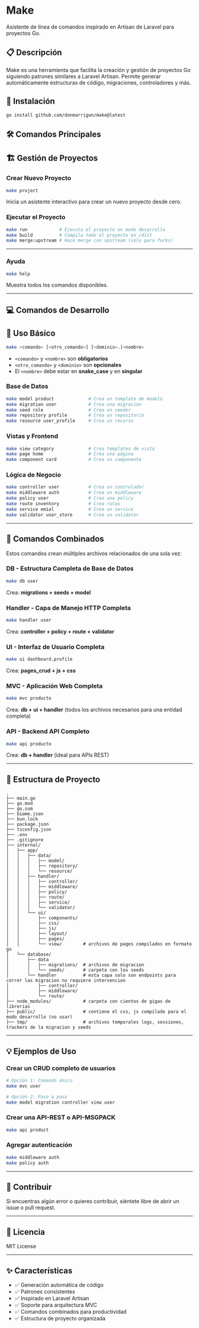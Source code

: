 # Make

Asistente de línea de comandos inspirado en Artisan de Laravel para proyectos Go.

## 📋 Descripción

Make es una herramienta que facilita la creación y gestión de proyectos Go siguiendo patrones similares a Laravel Artisan. Permite generar automáticamente estructuras de código, migraciones, controladores y más.

## 🚀 Instalación

```bash
go install github.com/donmarrigon/make@latest
```

## 🛠️ Comandos Principales

## 🏗️ Gestión de Proyectos

### Crear Nuevo Proyecto

```bash
make project
```
Inicia un asistente interactivo para crear un nuevo proyecto desde cero.

### Ejecutar el Proyecto

```bash
make run            # Ejecuta el proyecto en modo desarrollo
make build          # Compila todo el proyecto en /dist
make merge:upstream # Hace merge con upstream (solo para forks)
```

---

### Ayuda

```bash
make help
```
Muestra todos los comandos disponibles.

---

## 💻 Comandos de Desarrollo

## 📖 Uso Básico

```bash
make <comando> [<otro_comando>] [<dominio>.]<nombre>
```

- `<comando>` y `<nombre>` son **obligatorios**
- `<otro_comando>` y `<dominio>` son **opcionales**
- El `<nombre>` debe estar en **snake_case** y en **singular**

### Base de Datos

```bash
make model product             # Crea un template de modelo
make migration user            # Crea una migración
make seed role                 # Crea un seeder
make repository profile        # Crea un repositorio
make resource user_profile     # Crea un recurso
```

### Vistas y Frontend

```bash
make view category             # Crea templates de vista
make page home                 # Crea una página
make component card            # Crea un componente
```

### Lógica de Negocio

```bash
make controller user           # Crea un controlador
make middleware auth           # Crea un middleware
make policy user               # Crea una policy
make route inventory           # Crea rutas
make service emial             # Crea un service
make validator user_store      # Crea un validator
```

---

## 🎯 Comandos Combinados

Estos comandos crean múltiples archivos relacionados de una sola vez:

### DB - Estructura Completa de Base de Datos
```bash
make db user
```
Crea: **migrations + seeds + model**

### Handler - Capa de Manejo HTTP Completa
```bash
make handler user
```
Crea: **controller + policy + route + validator**

### UI - Interfaz de Usuario Completa
```bash
make ui dashboard.profile
```
Crea: **pages_crud + js + css**

### MVC - Aplicación Web Completa
```bash
make mvc producto
```
Crea: **db + ui + handler** (todos los archivos necesarios para una entidad completa)

### API - Backend API Completo
```bash
make api producto
```
Crea: **db + handler** (ideal para APIs REST)

---

## 📁 Estructura de Proyecto

```
.
├── main.go
├── go.mod
├── go.sum
├── biome.json
├── bun.lock
├── package.json
├── tsconfig.json
├── .env
├── .gitignore
├── internal/
│   ├── app/
│   │   ├── data/
│   │   │   ├── model/
│   │   │   ├── repository/       
│   │   │   └── resource/
│   │   ├── handler/          
│   │   │   ├── controller/
│   │   │   ├── middleware/
│   │   │   ├── policy/
│   │   │   ├── route/
│   │   │   ├── service/
│   │   │   └── validator/
│   │   └── ui/
│   │       ├── components/
│   │       ├── css/
│   │       ├── js/
│   │       ├── layout/
│   │       ├── pages/
│   │       └── view/        # archivos de pages compilados en formato go
│   └── database/
│       ├── data
│       │   ├── migrations/  # archivos de migracion
│       │   └── seeds/       # carpeta con los seeds
│       └── handler          # esta capa solo son endpoints para correr las migracion no requiere intervencion
│           ├── controller/
│           ├── middleware/
│           └── route/
├── node_modules/            # carpeta con cientos de gigas de librerias
├── public/                  # contiene el css, js compilado para el modo desarrollo (no usar)
├── tmp/                     # archivos temporales logs, sessiones, trackers de la migracion y seeds
```

---

## 💡 Ejemplos de Uso

### Crear un CRUD completo de usuarios

```bash
# Opción 1: Comando único
make mvc user

# Opción 2: Paso a paso
make model migration controller view user
```

### Crear una API-REST o API-MSGPACK

```bash
make api product
```

### Agregar autenticación

```bash
make middleware auth
make policy auth
```

---

## 🤝 Contribuir

Si encuentras algún error o quieres contribuir, siéntete libre de abrir un issue o pull request.

---

## 📄 Licencia

MIT License

---

## ✨ Características

- ✅ Generación automática de código
- ✅ Patrones consistentes
- ✅ Inspirado en Laravel Artisan
- ✅ Soporte para arquitectura MVC
- ✅ Comandos combinados para productividad
- ✅ Estructura de proyecto organizada